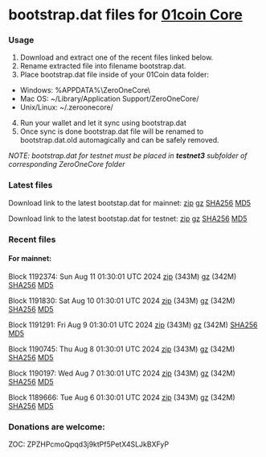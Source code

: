 # bootstrap.dat files for [01coin Core](https://01coin.io)

### Usage

1. Download and extract one of the recent files linked below.
2. Rename extracted file into filename bootstrap.dat.
3. Place bootstrap.dat file inside of your 01Coin data folder:
 - Windows: %APPDATA%\ZeroOneCore\
 - Mac OS: ~/Library/Application Support/ZeroOneCore/
 - Unix/Linux: ~/.zeroonecore/
4. Run your wallet and let it sync using bootstrap.dat
5. Once sync is done bootstrap.dat file will be renamed to bootstrap.dat.old automagically and can be safely removed.

_NOTE: bootstrap.dat for testnet must be placed in **testnet3** subfolder of corresponding ZeroOneCore folder_

### Latest files
Download link to the latest bootstap.dat for mainnet: [zip](https://files.01coin.io/mainnet/bootstrap.dat.zip) [gz](https://files.01coin.io/mainnet/bootstrap.dat.tar.gz) [SHA256](https://files.01coin.io/mainnet/sha256.txt) [MD5](https://files.01coin.io/mainnet/md5.txt)

Download link to the latest bootstap.dat for testnet: [zip](https://files.01coin.io/testnet/bootstrap.dat.zip) [gz](https://files.01coin.io/testnet/bootstrap.dat.tar.gz) [SHA256](https://files.01coin.io/testnet/sha256.txt) [MD5](https://files.01coin.io/testnet/md5.txt)

### Recent files

#### For mainnet:

Block 1192374: Sun Aug 11 01:30:01 UTC 2024 [zip](https://files.01coin.io/mainnet/2024-08-11/bootstrap.dat.zip) (343M) [gz](https://files.01coin.io/mainnet/2024-08-11/bootstrap.dat.tar.gz) (342M) [SHA256](https://files.01coin.io/mainnet/2024-08-11/sha256.txt) [MD5](https://files.01coin.io/mainnet/2024-08-11/md5.txt)

Block 1191830: Sat Aug 10 01:30:01 UTC 2024 [zip](https://files.01coin.io/mainnet/2024-08-10/bootstrap.dat.zip) (343M) [gz](https://files.01coin.io/mainnet/2024-08-10/bootstrap.dat.tar.gz) (342M) [SHA256](https://files.01coin.io/mainnet/2024-08-10/sha256.txt) [MD5](https://files.01coin.io/mainnet/2024-08-10/md5.txt)

Block 1191291: Fri Aug  9 01:30:01 UTC 2024 [zip](https://files.01coin.io/mainnet/2024-08-09/bootstrap.dat.zip) (343M) [gz](https://files.01coin.io/mainnet/2024-08-09/bootstrap.dat.tar.gz) (342M) [SHA256](https://files.01coin.io/mainnet/2024-08-09/sha256.txt) [MD5](https://files.01coin.io/mainnet/2024-08-09/md5.txt)

Block 1190745: Thu Aug  8 01:30:01 UTC 2024 [zip](https://files.01coin.io/mainnet/2024-08-08/bootstrap.dat.zip) (343M) [gz](https://files.01coin.io/mainnet/2024-08-08/bootstrap.dat.tar.gz) (342M) [SHA256](https://files.01coin.io/mainnet/2024-08-08/sha256.txt) [MD5](https://files.01coin.io/mainnet/2024-08-08/md5.txt)

Block 1190197: Wed Aug  7 01:30:01 UTC 2024 [zip](https://files.01coin.io/mainnet/2024-08-07/bootstrap.dat.zip) (343M) [gz](https://files.01coin.io/mainnet/2024-08-07/bootstrap.dat.tar.gz) (342M) [SHA256](https://files.01coin.io/mainnet/2024-08-07/sha256.txt) [MD5](https://files.01coin.io/mainnet/2024-08-07/md5.txt)

Block 1189666: Tue Aug  6 01:30:01 UTC 2024 [zip](https://files.01coin.io/mainnet/2024-08-06/bootstrap.dat.zip) (343M) [gz](https://files.01coin.io/mainnet/2024-08-06/bootstrap.dat.tar.gz) (342M) [SHA256](https://files.01coin.io/mainnet/2024-08-06/sha256.txt) [MD5](https://files.01coin.io/mainnet/2024-08-06/md5.txt)


### Donations are welcome:

ZOC: ZPZHPcmoQpqd3j9ktPf5PetX4SLJkBXFyP

